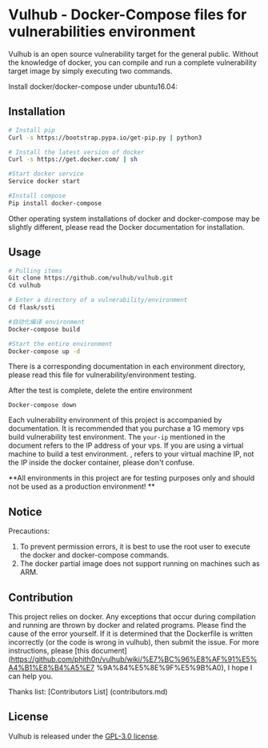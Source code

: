 # Vulhub - Docker-Compose files for vulnerabilities environment

Vulhub is an open source vulnerability target for the general public. Without the knowledge of docker, you can compile and run a complete vulnerability target image by simply executing two commands.

Install docker/docker-compose under ubuntu16.04:

## Installation

```bash
# Install pip
Curl -s https://bootstrap.pypa.io/get-pip.py | python3

# Install the latest version of docker
Curl -s https://get.docker.com/ | sh

#Start docker service
Service docker start

#Install compose
Pip install docker-compose
```

Other operating system installations of docker and docker-compose may be slightly different, please read the Docker documentation for installation.

## Usage

```bash
# Pulling items
Git clone https://github.com/vulhub/vulhub.git
Cd vulhub

# Enter a directory of a vulnerability/environment
Cd flask/ssti

#自动化编译 environment
Docker-compose build

#Start the entire environment
Docker-compose up -d
```

There is a corresponding documentation in each environment directory, please read this file for vulnerability/environment testing.

After the test is complete, delete the entire environment

```
Docker-compose down
```

Each vulnerability environment of this project is accompanied by documentation. It is recommended that you purchase a 1G memory vps build vulnerability test environment. The `your-ip` mentioned in the document refers to the IP address of your vps. If you are using a virtual machine to build a test environment. , refers to your virtual machine IP, not the IP inside the docker container, please don't confuse.

**All environments in this project are for testing purposes only and should not be used as a production environment! **

## Notice

Precautions:

1. To prevent permission errors, it is best to use the root user to execute the docker and docker-compose commands.
2. The docker partial image does not support running on machines such as ARM.

## Contribution

This project relies on docker. Any exceptions that occur during compilation and running are thrown by docker and related programs. Please find the cause of the error yourself. If it is determined that the Dockerfile is written incorrectly (or the code is wrong in vulhub), then submit the issue. For more instructions, please [this document] (https://github.com/phith0n/vulhub/wiki/%E7%BC%96%E8%AF%91%E5%A4%B1%E8%B4%A5%E7 %9A%84%E5%8E%9F%E5%9B%A0), I hope I can help you.

Thanks list: [Contributors List] (contributors.md)

## License

Vulhub is released under the [GPL-3.0 license](LICENSE).